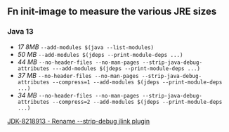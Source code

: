 ## Fn init-image to measure the various JRE sizes

### Java 13

* *17 8MB* `--add-modules $(java --list-modules)`
* *50 MB* `--add-modules $(jdeps --print-module-deps ...)`
* *44 MB* `--no-header-files --no-man-pages --strip-java-debug-attributes ---add-modules $(jdeps --print-module-deps ...)`
* *37 MB* `--no-header-files --no-man-pages --strip-java-debug-attributes --compress=1 --add-modules $(jdeps --print-module-deps ...)`
* *34 MB* `--no-header-files --no-man-pages --strip-java-debug-attributes --compress=2 --add-modules $(jdeps --print-module-deps ...)`


[JDK-8218913 - Rename --strip-debug jlink plugin](https://bugs.openjdk.java.net/browse/JDK-8218913)
